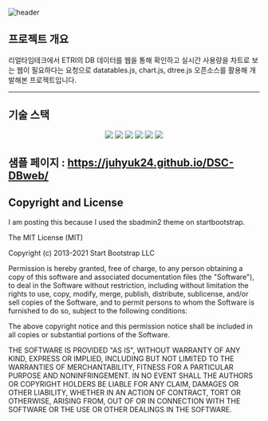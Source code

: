 ![header](https://capsule-render.vercel.app/api?type=Waving&color=58BFA2&fontColor=FFFFFF&height=300&text=DB%20Table%20Web)


## 프로젝트 개요
리얼타임테크에서 ETRI의 DB 데이터를 웹을 통해 확인하고 실시간 사용량을 차트로 보는 웹이 필요하다는 요청으로 datatables.js, chart.js, dtree.js 오픈소스를 활용해 개발해본 프로젝트입니다.
- - -


## 기술 스택
<div align=center> 
  <img src="https://img.shields.io/badge/html5-E34F26?style=for-the-badge&logo=html5&logoColor=white">
  <img src="https://img.shields.io/badge/css3-1572B6?style=for-the-badge&logo=css3&logoColor=white">
  <img src="https://img.shields.io/badge/javascript-F7DF1E?style=for-the-badge&logo=javascript&logoColor=white">
  <img src="https://img.shields.io/badge/bootstrap-7952B3?style=for-the-badge&logo=bootstrap&logoColor=white">
  <img src="https://img.shields.io/badge/nodedotjs-339933?style=for-the-badge&logo=nodedotjs&logoColor=white">
  <img src="https://img.shields.io/badge/ubuntu-E95420?style=for-the-badge&logo=ubuntu&logoColor=white">
</div>


## 샘플 페이지 : https://juhyuk24.github.io/DSC-DBweb/


## Copyright and License
I am posting this because I used the sbadmin2 theme on startbootstrap.

The MIT License (MIT)

Copyright (c) 2013-2021 Start Bootstrap LLC

Permission is hereby granted, free of charge, to any person obtaining a copy
of this software and associated documentation files (the "Software"), to deal
in the Software without restriction, including without limitation the rights
to use, copy, modify, merge, publish, distribute, sublicense, and/or sell
copies of the Software, and to permit persons to whom the Software is
furnished to do so, subject to the following conditions:

The above copyright notice and this permission notice shall be included in
all copies or substantial portions of the Software.

THE SOFTWARE IS PROVIDED "AS IS", WITHOUT WARRANTY OF ANY KIND, EXPRESS OR
IMPLIED, INCLUDING BUT NOT LIMITED TO THE WARRANTIES OF MERCHANTABILITY,
FITNESS FOR A PARTICULAR PURPOSE AND NONINFRINGEMENT. IN NO EVENT SHALL THE
AUTHORS OR COPYRIGHT HOLDERS BE LIABLE FOR ANY CLAIM, DAMAGES OR OTHER
LIABILITY, WHETHER IN AN ACTION OF CONTRACT, TORT OR OTHERWISE, ARISING FROM,
OUT OF OR IN CONNECTION WITH THE SOFTWARE OR THE USE OR OTHER DEALINGS IN
THE SOFTWARE.
